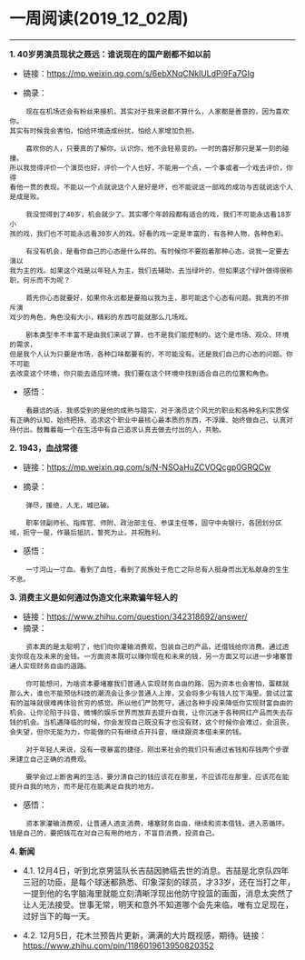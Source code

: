 # 一周阅读(2019_12_02周)

---

**1. 40岁男演员现状之聂远：谁说现在的国产剧都不如以前**
- 链接：https://mp.weixin.qq.com/s/6ebXNqCNklULdPi9Fa7GIg

- 摘录：
~~~
    现在在机场还会有粉丝来接机，其实对于我来说都不算什么，人家都是善意的，因为喜欢你。  
其实有时候我会害怕，怕给环境造成纷扰，怕给人家增加负担。

    喜欢你的人，只要真的了解你，认识你，他不会轻易变的。一时的喜好那只是某一刻的碰撞。  
所以我觉得评价一个演员也好，评价一个人也好，不能用一个点，一个事或者一个戏去评价，你得  
看他一贯的表现。不能以一个点就说这个人是好是坏，也不能说这一部戏的成功与否就说这个人是成是败。

    我没觉得到了40岁，机会就少了。其实哪个年龄段都有适合的戏，我们不可能永远看18岁小  
孩的戏，我们也不可能永远看30岁人的戏。好看的戏一定是丰富的，有各种人物，各种色彩。

    有没有机会，是看你自己的心态是什么样的。有时候你不要抱着那种心态，说我一定要去演以  
我为主的戏。如果这个戏是以年轻人为主，我们去辅助，去当绿叶的，但如果这个绿叶做得很称职，何乐而不为呢？

    首先你心态就要好，如果你永远都是要拍以我为主，那可能这个心态有问题。我真的不排斥演  
戏少的角色，角色没有大小，精彩的东西可能就那么几场戏。

    剧本类型丰不丰富不是由我们来说了算，也不是我们能控制的。这个是市场、观众、环境的需求，  
但是我个人认为只要是市场，各种口味都要有的，不可能没有。还是我们自己的心态的问题。你不可能  
去改变这个环境，你只能去适应环境。我们要在这个环境中找到适合自己的位置和角色。
~~~

- 感悟：
~~~
    看聂远的话，我感受到的是他的成熟与踏实，对于演员这个风光的职业和各种名利实质保有正确的认知，始终把持、追求这个职业中最核心最本质的东西，不浮躁、始终做自己、认真对待付出。鼓舞着每一个在生活中有自己追求认真去做去付出的人，共勉。
~~~
    
**2. 1943，血战常德**
- 链接：https://mp.weixin.qq.com/s/N-NSOaHuZCVOQcgp0GRQCw

- 摘录：
~~~
    弹尽，援绝，人无，城已破。

    职率领副师长、指挥官、师附、政治部主任、参谋主任等，固守中央银行，各团划分区域，扼守一屋，作最后抵抗，誓死为止。并祝胜利。
~~~

- 感悟：
~~~
    一寸河山一寸血。看到了血性，看到了民族处于危亡之际总有人挺身而出无私献身的生生不息。
~~~

**3. 消费主义是如何通过伪造文化来欺骗年轻人的**
- 链接：https://www.zhihu.com/question/342318692/answer/
- 摘录：
~~~
    资本真的是太聪明了，他们向你灌输消费观，包装自己的产品，还借钱给你消费。通过透支你现在及未来的金钱。一方面资本既可以赚你现在和未来的钱，另一方面又可以进一步堵塞普通人实现财务自由的道路。

    你可能想问，为啥资本要堵塞我们普通人实现财务自由的路，因为资本也会害怕，蛋糕就那么大，谁也不能预估科技的潮流会让多少普通人上岸，又会将多少有钱人拉下海里。尝试过富有的滋味就很难再体验贫穷的感觉。所以他们严防死守，通过各种手段来降低你实现财富自由的机会。让你沦陷于抖音、微博的娱乐世界而放弃去提升自我，让你沉迷于各种网红产品而失去存钱的机会。当机遇降临的时候，你会发现自己既没有才也没有财，这个时候你会难过，会沮丧，会失望，但你无能为力，你能做的只有继续点开抖音，继续跟资本借未来的钱。

    对于年轻人来说，没有一夜暴富的捷径，刚出来社会的我们只有通过省钱和存钱两个步骤来建立自己正确的消费观。

    要学会过上断舍离的生活，要分清自己的钱应该花在那里，不应该花在那里，应该花在能提升自我的地方，而不是花在能满足自我的地方。
~~~

- 感悟：
~~~
    资本家灌输消费观，让普通人透支消费，堵塞财务自由，继续和资本借钱，进入恶循环。钱是自己的，要把钱花在对自己有用的地方，不盲目消费，投资自己。
~~~

**4. 新闻**

- 4.1. 12月4日，听到北京男篮队长吉喆因肺癌去世的消息。吉喆是北京队四年三冠的功臣，是每个球迷都熟悉、印象深刻的球员，才33岁，还在当打之年，一提到他的名字脑海里就能立刻清晰浮现出他防守投篮的画面，消息太突然了让人无法接受。世事无常，明天和意外不知道哪个会先来临，唯有立足现在，过好当下的每一天。

- 4.2. 12月5日，花木兰预告片更新，满满的大片既视感，期待。链接：https://www.zhihu.com/pin/1186019613950820352
